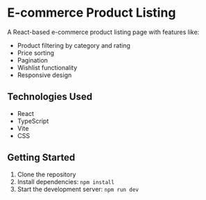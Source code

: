 # E-commerce Product Listing

A React-based e-commerce product listing page with features like:
- Product filtering by category and rating
- Price sorting
- Pagination
- Wishlist functionality
- Responsive design

## Technologies Used
- React
- TypeScript
- Vite
- CSS

## Getting Started
1. Clone the repository
2. Install dependencies: `npm install`
3. Start the development server: `npm run dev`

